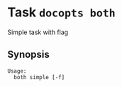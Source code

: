 # Task  `docopts both`

Simple task with flag

## Synopsis

```text
Usage:
  both simple [-f]
```


